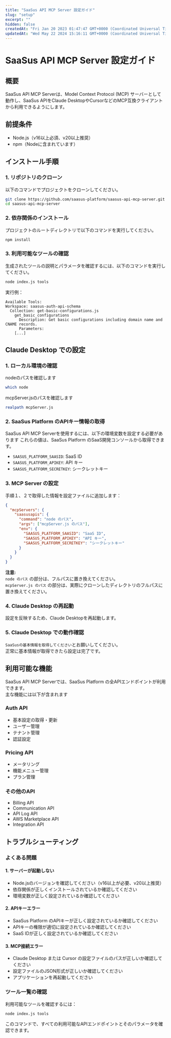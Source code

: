 ```yaml
---
title: "SaaSus API MCP Server 設定ガイド"
slug: "setup"
excerpt: ""
hidden: false
createdAt: "Fri Jan 20 2023 01:47:47 GMT+0000 (Coordinated Universal Time)"
updatedAt: "Wed May 22 2024 15:16:11 GMT+0000 (Coordinated Universal Time)"
---
```


# SaaSus API MCP Server 設定ガイド

## 概要
SaaSus API MCP Serverは、Model Context Protocol (MCP) サーバーとして動作し、SaaSus APIをClaude DesktopやCursorなどのMCP互換クライアントから利用できるようにします。

## 前提条件
- Node.js（v16以上必須、v20以上推奨）
- npm（Nodeに含まれています）

## インストール手順

### 1. リポジトリのクローン
以下のコマンドでプロジェクトをクローンしてください。

```bash
git clone https://github.com/saasus-platform/saasus-api-mcp-server.git
cd saasus-api-mcp-server
```

### 2. 依存関係のインストール
プロジェクトのルートディレクトリで以下のコマンドを実行してください。

```bash
npm install
```

### 3. 利用可能なツールの確認
生成されたツールの説明とパラメータを確認するには、以下のコマンドを実行してください。

```bash
node index.js tools
```

実行例：
```
Available Tools:
Workspace: saasus-auth-api-schema
  Collection: get-basic-configurations.js
    get_basic_configurations
      Description: Get basic configurations including domain name and CNAME records.
      Parameters:
    [...]
```

## Claude Desktop での設定

### 1. ローカル環境の確認

nodeのパスを確認します
```bash
which node
```

mcpServer.jsのパスを確認します
```bash
realpath mcpServer.js
```

### 2. SaaSus Platform のAPIキー情報の取得

SaaSus API MCP Serverを使用するには、以下の環境変数を設定する必要があります
これらの値は、SaaSus Platform のSaaS開発コンソールから取得できます。

- `SAASUS_PLATFORM_SAASID`: SaaS ID
- `SAASUS_PLATFORM_APIKEY`: API キー
- `SAASUS_PLATFORM_SECRETKEY`: シークレットキー

### 3. MCP Server の設定
手順１、２で取得した情報を設定ファイルに追加します：

```json
{
  "mcpServers": {
    "saasusapis": {
      "command": "node のパス",
      "args": ["mcpServer.js のパス"],
      "env": {
        "SAASUS_PLATFORM_SAASID": "SaaS ID",
        "SAASUS_PLATFORM_APIKEY": "API キー",
        "SAASUS_PLATFORM_SECRETKEY": "シークレットキー"
      }
    }
  }
}
```

**注意:**  
`node のパス` の部分は、フルパスに置き換えてください。  
`mcpServer.js のパス` の部分は、実際にクローンしたディレクトリのフルパスに置き換えてください。

### 4. Claude Desktop の再起動
設定を反映するため、Claude Desktopを再起動します。

### 5. Claude Desktop での動作確認
``SaaSusの基本情報を取得してください``とお願いしてください。  
正常に基本情報が取得できたら設定は完了です。

## 利用可能な機能

SaaSus API MCP Serverでは、SaaSus Platform の全APIエンドポイントが利用できます。  
主な機能には以下が含まれます

### Auth API
- 基本設定の取得・更新
- ユーザー管理
- テナント管理
- 認証設定

### Pricing API
- メータリング
- 機能メニュー管理
- プラン管理

### その他のAPI
- Billing API
- Communication API
- API Log API
- AWS Marketplace API
- Integration API

## トラブルシューティング

### よくある問題

#### 1. サーバーが起動しない
- Node.jsのバージョンを確認してください（v16以上が必要、v20以上推奨）
- 依存関係が正しくインストールされているか確認してください
- 環境変数が正しく設定されているか確認してください

#### 2. APIキーエラー
- SaaSus Platform のAPIキーが正しく設定されているか確認してください
- APIキーの権限が適切に設定されているか確認してください
- SaaS IDが正しく設定されているか確認してください

#### 3. MCP接続エラー
- Claude Desktop または Cursor の設定ファイルのパスが正しいか確認してください
- 設定ファイルのJSON形式が正しいか確認してください
- アプリケーションを再起動してください

### ツール一覧の確認
利用可能なツールを確認するには：

```bash
node index.js tools
```

このコマンドで、すべての利用可能なAPIエンドポイントとそのパラメータを確認できます。
